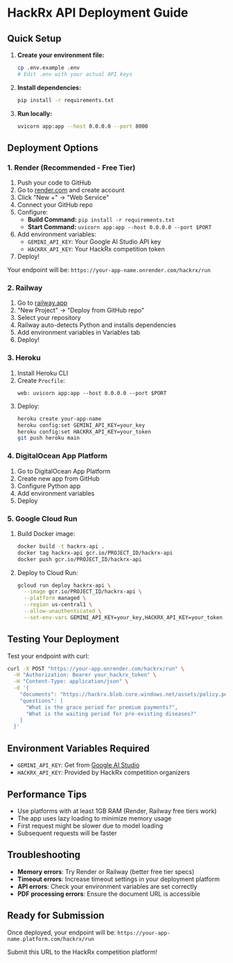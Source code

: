 # HackRx API Deployment Guide

## Quick Setup

1. **Create your environment file:**
   ```bash
   cp .env.example .env
   # Edit .env with your actual API keys
   ```

2. **Install dependencies:**
   ```bash
   pip install -r requirements.txt
   ```

3. **Run locally:**
   ```bash
   uvicorn app:app --host 0.0.0.0 --port 8000
   ```

## Deployment Options

### 1. Render (Recommended - Free Tier)

1. Push your code to GitHub
2. Go to [render.com](https://render.com) and create account
3. Click "New +" → "Web Service"
4. Connect your GitHub repo
5. Configure:
   - **Build Command:** `pip install -r requirements.txt`
   - **Start Command:** `uvicorn app:app --host 0.0.0.0 --port $PORT`
6. Add environment variables:
   - `GEMINI_API_KEY`: Your Google AI Studio API key
   - `HACKRX_API_KEY`: Your HackRx competition token
7. Deploy!

Your endpoint will be: `https://your-app-name.onrender.com/hackrx/run`

### 2. Railway

1. Go to [railway.app](https://railway.app)
2. "New Project" → "Deploy from GitHub repo"
3. Select your repository
4. Railway auto-detects Python and installs dependencies
5. Add environment variables in Variables tab
6. Deploy!

### 3. Heroku

1. Install Heroku CLI
2. Create `Procfile`:
   ```
   web: uvicorn app:app --host 0.0.0.0 --port $PORT
   ```
3. Deploy:
   ```bash
   heroku create your-app-name
   heroku config:set GEMINI_API_KEY=your_key
   heroku config:set HACKRX_API_KEY=your_token
   git push heroku main
   ```

### 4. DigitalOcean App Platform

1. Go to DigitalOcean App Platform
2. Create new app from GitHub
3. Configure Python app
4. Add environment variables
5. Deploy

### 5. Google Cloud Run

1. Build Docker image:
   ```bash
   docker build -t hackrx-api .
   docker tag hackrx-api gcr.io/PROJECT_ID/hackrx-api
   docker push gcr.io/PROJECT_ID/hackrx-api
   ```

2. Deploy to Cloud Run:
   ```bash
   gcloud run deploy hackrx-api \
     --image gcr.io/PROJECT_ID/hackrx-api \
     --platform managed \
     --region us-central1 \
     --allow-unauthenticated \
     --set-env-vars GEMINI_API_KEY=your_key,HACKRX_API_KEY=your_token
   ```

## Testing Your Deployment

Test your endpoint with curl:

```bash
curl -X POST "https://your-app.onrender.com/hackrx/run" \
  -H "Authorization: Bearer your_hackrx_token" \
  -H "Content-Type: application/json" \
  -d '{
    "documents": "https://hackrx.blob.core.windows.net/assets/policy.pdf",
    "questions": [
      "What is the grace period for premium payments?",
      "What is the waiting period for pre-existing diseases?"
    ]
  }'
```

## Environment Variables Required

- `GEMINI_API_KEY`: Get from [Google AI Studio](https://makersuite.google.com/app/apikey)
- `HACKRX_API_KEY`: Provided by HackRx competition organizers

## Performance Tips

- Use platforms with at least 1GB RAM (Render, Railway free tiers work)
- The app uses lazy loading to minimize memory usage
- First request might be slower due to model loading
- Subsequent requests will be faster

## Troubleshooting

- **Memory errors**: Try Render or Railway (better free tier specs)
- **Timeout errors**: Increase timeout settings in your deployment platform
- **API errors**: Check your environment variables are set correctly
- **PDF processing errors**: Ensure the document URL is accessible

## Ready for Submission

Once deployed, your endpoint will be:
`https://your-app-name.platform.com/hackrx/run`

Submit this URL to the HackRx competition platform!